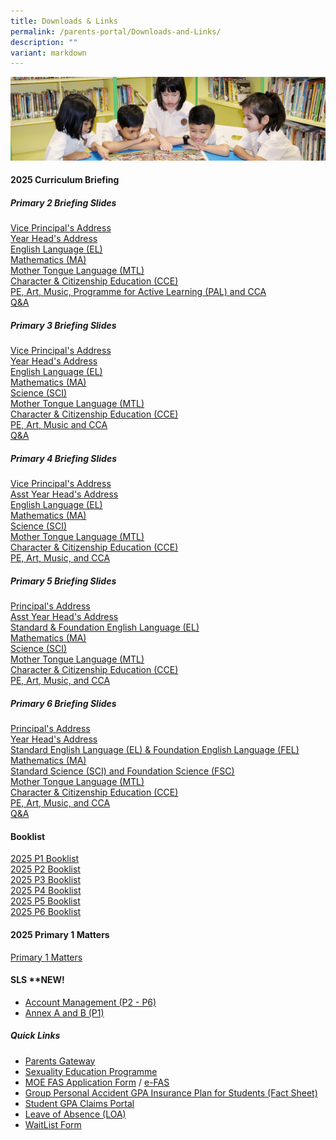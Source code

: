 ```yaml
---
title: Downloads & Links
permalink: /parents-portal/Downloads-and-Links/
description: ""
variant: markdown
---
```

![](/images/banner.gif)

#### **2025 Curriculum Briefing&nbsp;**
##### **Primary 2 Briefing Slides&nbsp;**
[Vice Principal's Address](/files/2025_P2_VP_Address_Curriculum_Briefing_Slides.pdf)<br>
[Year Head's Address](/files/2025_P2_YH_Address_Curriculum_Briefing_Slides.pdf)<br>
[English Language (EL)](/files/2025_P2_EL_Curriculum_Briefing_Slides.pdf)<br>
[Mathematics (MA)](/files/2025_P2_MA_Curriculum_Briefing_Slides.pdf)<br>
[Mother Tongue Language (MTL)](/files/2025_P2_MTL_Curriculum_Briefing_Slides.pdf) <br>
[Character &amp; Citizenship Education (CCE)](/files/2025_P2_CCE_Curriculum_Briefing_Slides.pdf)<br>
[PE, Art, Music, Programme for Active Learning (PAL) and CCA](/files/2025_P2_PAM_PAL_CCA_Curriculum_Briefing_Slides.pdf)<br>
[Q&amp;A](/files/2025_P2_Q_A.pdf)<br>


##### **Primary 3 Briefing Slides&nbsp;**
[Vice Principal's Address](/files/2025_P3_VP_Address_Curriculum_Briefing_Slides.pdf)<br>
[Year Head's Address](/files/2025_P3_YH_Curriculum_Briefing_Slides.pdf)<br>
[English Language (EL)](/files/2025_P3_EL_Curriculum_Briefing_Slides.pdf)<br>
[Mathematics (MA)](/files/2025_P3_MA_Curriculum_Briefing_Slides.pdf)<br>
[Science (SCI)](/files/2025_P3_SCI_Curriculum_Briefing_Slides.pdf)<br>
[Mother Tongue Language (MTL)](/files/2025_P3_MTL_Curriculum_Briefing_Slides.pdf) <br>
[Character &amp; Citizenship Education (CCE)](/files/2025_P3_CCE_Curriculum_Briefing_Slides.pdf)<br>
[PE, Art, Music and CCA](/files/2025_P3_PAM_CCA_Curriculum_Briefing_Slides.pdf)<br>
[Q&amp;A](/files/2025_P3_Q_A.pdf)<br>


##### **Primary 4 Briefing Slides&nbsp;**
[Vice Principal's Address](/files/2025_P4_VP_Address_Curriculum_Briefing_Slides.pdf)<br>
[Asst Year Head's Address](/files/2025_P4_AYH_Address_Curriculum_Briefing_Slides.pdf)<br>
[English Language (EL)](/files/2025_P4_EL_Curriculum_Briefing_Slides.pdf)<br>
[Mathematics (MA)](/files/2025_P4_MA_Curriculum_Briefing_Slides.pdf)<br>
[Science (SCI)](/files/2025_P4_SCI_Curriculum_Briefing_Slides.pdf)<br>
[Mother Tongue Language (MTL)](/files/2025_P4_MTL_Curriculum_Briefing_Slides.pdf) <br>
[Character &amp; Citizenship Education (CCE)](/files/2025_P4_CCE_Curriculum_Briefing_Slides.pdf)<br>
[PE, Art, Music, and CCA](/files/2025_P4_PAM_CCA_Curriculum_Briefing_Slides.pdf)<br>


##### **Primary 5 Briefing Slides&nbsp;**
[Principal's Address](/files/2025_P5_Principal_Address_Curriculum_Briefing_Slides.pdf)<br>
[Asst Year Head's Address](/files/2025_P5_AYH_Address_Curriculum_Briefing_Slides.pdf)<br>
[Standard &amp; Foundation English Language (EL)](/files/2025_P5_Std_EL__Fnd_EL_Curriculum_Briefing_Slides.pdf)<br>
[Mathematics (MA)](/files/2025_P5_MA_Curriculum_Briefing_Slides.pdf)<br>
[Science (SCI)](/files/2025_P5_SCI_Curriculum_Briefing_Slides.pdf)<br>
[Mother Tongue Language (MTL)](/files/2025_P5_MTL_Curriculum_Briefing_Slides.pdf) <br>
[Character &amp; Citizenship Education (CCE)](/files/2025_P5_CCE_Curriculum_Briefing_Slides.pdf)<br>
[PE, Art, Music, and CCA](/files/2025_P5_PAM_CCA_Curriculum_Briefing_Slides.pdf)<br>


##### **Primary 6 Briefing Slides&nbsp;**
[Principal's Address](/files/2025_P6_Principal_Address_Curriculum_Briefing_Slides.pdf)<br>
[Year Head's Address](/files/2025_P6_YH_Address_Curriculum_Briefing_Slides.pdf)<br>
[Standard English Language (EL) &amp; Foundation English Language (FEL)](/files/2025_P6_Std_EL_and_FEL_Curriculum_Briefing_Slides.pdf)<br>
[Mathematics (MA)](/files/2025_P6_MA_Curriculum_Briefing_Slides.pdf)<br>
[Standard Science (SCI) and Foundation Science (FSC)](/files/2025_P5_SCI_Curriculum_Briefing_Slides.pdf)<br>
[Mother Tongue Language (MTL)](/files/2025_P4_MTL_Curriculum_Briefing_Slides.pdf) <br>
[Character &amp; Citizenship Education (CCE)](/files/2025_P5_CCE_Curriculum_Briefing_Slides.pdf)<br>
[PE, Art, Music, and CCA](/files/2025_P5_PAM_CCA_Curriculum_Briefing_Slides.pdf)<br>
[Q&amp;A](/files/2025_P6_Q_A.pdf)<br>


#### **Booklist&nbsp;**
[2025 P1 Booklist](https://drive.google.com/file/d/1BRBph03Vzti8-f4BLgYKHfnr4ObTi9ku/view?usp=drive_link)<br>
[2025 P2 Booklist](https://drive.google.com/file/d/1M5H8BwSTakkNdRA0_oIIVcuECJ_DAbxO/view?usp=drive_link)<br>
[2025 P3 Booklist](https://drive.google.com/file/d/17O2VfV6hRHOUHFNVHY09i9YArWH8G7bh/view?usp=drive_link)<br>
[2025 P4 Booklist](https://drive.google.com/file/d/1WqwUHNZ2IO6QnAzpbzdt3zXfhpztGzSw/view?usp=drive_link)<br>
[2025 P5 Booklist](https://drive.google.com/file/d/15xujIQpNiD0u1pZByHLl5AXmvqF2BNON/view?usp=drive_link)<br>
[2025 P6 Booklist](https://drive.google.com/file/d/1TVIC5Q2XLsabdRDgCQfhneNuZ-jaOWkv/view?usp=drive_link)<br>

#### **2025 Primary 1 Matters&nbsp;**
[Primary 1 Matters](https://go.gov.sg/jyps2025p1)



#### **SLS&nbsp;\*\*NEW!**

*   [Account Management (P2 - P6)](/files/SLS%20AccountManagement.pdf)
*   [Annex A and B (P1)](/files/2Annex%20A%20and%20B%20for%20SLS_P1.pdf)


##### **Quick Links**

*   [Parents Gateway](/files/parentsgateway.pdf)<br>
*   [Sexuality Education Programme](/departments/CCE/Sexuality-Education-Programme-SEd/)<br>
*   [MOE FAS Application Form](/files/MOE_FAS_Application_Form_2025.pdf) / [e-FAS](https://go.gov.sg/moe-efas)<br>
*   [Group Personal Accident GPA Insurance Plan for Students (Fact Sheet)](/files/Product_Fact_Sheet__Year_2025_.pdf)<br>
*   [Student GPA Claims Portal](https://studentgpa.incomegroupins.com.sg/)<br>
*   [Leave of Absence (LOA)](https://go.gov.sg/jyps-loa)<br>
*   [WaitList Form](https://go.gov.sg/jypswaitlistform)